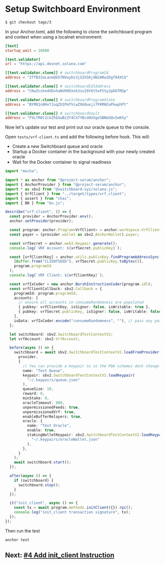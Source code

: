 # Setup Switchboard Environment

```bash
$ git checkout tags/3
```

In your Anchor.toml, add the following to clone the switchboard program and
context when using a localnet environment:

```toml
[test]
startup_wait = 10000

[test.validator]
url = "https://api.devnet.solana.com"

[[test.validator.clone]] # switchboardProgramId
address = "2TfB33aLaneQb5TNVwyDz3jSZXS6jdW2ARw1Dgf84XCG"

[[test.validator.clone]] # switchboardIdlAddress
address = "CKwZcshn4XDvhaWVH9EXnk3iu19t6t5xP2Sy2pD6TRDp"

[[test.validator.clone]] # switchboardProgramState
address = "BYM81n8HvTJuqZU1PmTVcwZ9G8uoji7FKM6EaPkwphPt"

[[test.validator.clone]] # switchboardVault
address = "FVLfR6C2ckZhbSwBzZY4CX7YBcddUSge5BNeGQv5eKhy"

```

Now let's update our test and print out our oracle queue to the console.

Open `tests/vrf-client.ts` and add the following before hook. This will:

- Create a new Switchboard queue and oracle
- Startup a Docker container in the background with your newly created oracle
- Wait for the Docker container to signal readiness

```typescript
import "mocha";

import * as anchor from "@project-serum/anchor";
import { AnchorProvider } from "@project-serum/anchor";
import * as sbv2 from "@switchboard-xyz/solana.js";
import { VrfClient } from "../target/types/vrf_client";
import { assert } from "chai";
import { BN } from "bn.js";

describe("vrf-client", () => {
  const provider = AnchorProvider.env();
  anchor.setProvider(provider);

  const program: anchor.Program<VrfClient> = anchor.workspace.VrfClient;
  const payer = (provider.wallet as sbv2.AnchorWallet).payer;

  const vrfSecret = anchor.web3.Keypair.generate();
  console.log(`VRF Account: ${vrfSecret.publicKey}`);

  const [vrfClientKey] = anchor.utils.publicKey.findProgramAddressSync(
    [Buffer.from("CLIENTSEED"), vrfSecret.publicKey.toBytes()],
    program.programId
  );
  console.log(`VRF Client: ${vrfClientKey}`);

  const vrfIxCoder = new anchor.BorshInstructionCoder(program.idl);
  const vrfClientCallback: sbv2.Callback = {
    programId: program.programId,
    accounts: [
      // ensure all accounts in consumeRandomness are populated
      { pubkey: vrfClientKey, isSigner: false, isWritable: true },
      { pubkey: vrfSecret.publicKey, isSigner: false, isWritable: false },
    ],
    ixData: vrfIxCoder.encode("consumeRandomness", ""), // pass any params for instruction here
  };

  let switchboard: sbv2.SwitchboardTestContextV2;
  let vrfAccount: sbv2.VrfAccount;

  before(async () => {
    switchboard = await sbv2.SwitchboardTestContextV2.loadFromProvider(
      provider,
      {
        // You can provide a keypair to so the PDA schemes dont change between test runs
        name: "Test Queue",
        keypair: sbv2.SwitchboardTestContextV2.loadKeypair(
          "~/.keypairs/queue.json"
        ),
        queueSize: 10,
        reward: 0,
        minStake: 0,
        oracleTimeout: 900,
        unpermissionedFeeds: true,
        unpermissionedVrf: true,
        enableBufferRelayers: true,
        oracle: {
          name: "Test Oracle",
          enable: true,
          stakingWalletKeypair: sbv2.SwitchboardTestContextV2.loadKeypair(
            "~/.keypairs/oracleWallet.json"
          ),
        },
      }
    );
    await switchboard.start();
  });

  after(async () => {
    if (switchboard) {
      switchboard.stop();
    }
  });

  it("init_client", async () => {
    const tx = await program.methods.initClient({}).rpc();
    console.log("init_client transaction signature", tx);
  });
});
```

Then run the test

```bash
anchor test
```

## Next: [#4 Add init_client Instruction](./4_add_init_client_instruction.md)
